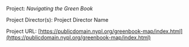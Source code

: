 Project:
_Navigating the Green Book_

Project Director(s):
Project Director Name

Project URL:
[https://publicdomain.nypl.org/greenbook-map/index.html](https://publicdomain.nypl.org/greenbook-map/index.html)
